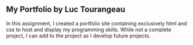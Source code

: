 ## My Portfolio by Luc Tourangeau

In this assignment, I created a portfolio site containing exclusively html
and css to host and display my programming skills. While not a complete
project, I can add to the project as I develop future projects.


